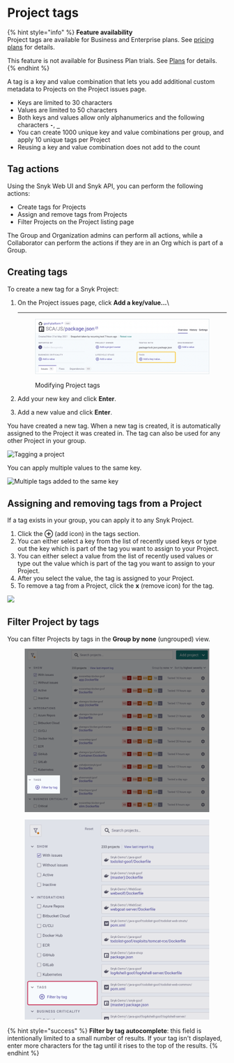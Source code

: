 # Project tags

{% hint style="info" %}
**Feature availability**\
Project tags are available for Business and Enterprise plans. See [pricing plans](https://snyk.io/plans/) for details.

This feature is not available for Business Plan trials. See [Plans](../../getting-started/introducing-snyk/plans.md) for details.
{% endhint %}

A tag is a key and value combination that lets you add additional custom metadata to Projects on the Project issues page.

* Keys are limited to 30 characters
* Values are limited to 50 characters
* Both keys and values allow only alphanumerics and the following characters **`-`**, **`_`**
* You can create 1000 unique key and value combinations per group, and apply 10 unique tags per Project
* Reusing a key and value combination does not add to the count

## Tag actions

Using the Snyk Web UI and Snyk API, you can perform the following actions:

* Create tags for Projects
* Assign and remove tags from Projects
* Filter Projects on the Project listing page

The Group and Organization admins can perform all actions, while a Collaborator can perform the actions if they are in an Org which is part of a Group.

## **Creating tags**

To create a new tag for a Snyk Project:

1.  On the Project issues page, click **Add a key/value...**\
    ****

    <figure><img src="../../.gitbook/assets/projects-tags_20sept2022.png" alt=""><figcaption><p>Modifying Project tags</p></figcaption></figure>
2. Add your new key and click **Enter**.
3. Add a new value and click **Enter**.

You have created a new tag. When a new tag is created, it is automatically assigned to the Project it was created in. The tag can also be used for any other Project in your group.

![Tagging a project](../../.gitbook/assets/screenshot\_2020-09-29\_at\_17.58.47.png)

You can apply multiple values to the same key.

![Multiple tags added to the same key](../../.gitbook/assets/screenshot\_2020-09-29\_at\_18.04.30.png)

## **Assigning and removing tags from a Project**

If a tag exists in your group, you can apply it to any Snyk Project.

1. Click the **⊕** (add icon) in the tags section.
2. You can either select a key from the list of recently used keys or type out the key which is part of the tag you want to assign to your Project.
3. You can either select a value from the list of recently used values or type out the value which is part of the tag you want to assign to your Project.
4. After you select the value, the tag is assigned to your Project.
5. To remove a tag from a Project, click the **x** (remove icon) for the tag.

![](../../.gitbook/assets/screenshot\_2020-09-29\_at\_18.14.44.png)

## Filter Project by tags

You can filter Projects by tags in the **Group by none** (ungrouped) view.

<figure><img src="../../.gitbook/assets/project_apply-tags_20sept2022.png" alt=""><figcaption></figcaption></figure>

<figure><img src="../../.gitbook/assets/Project tags.png" alt="Screenshot highlighting the Project Tags filter in the Snyk Projects Listing page"><figcaption></figcaption></figure>

{% hint style="success" %}
**Filter by tag autocomplete**: this field is intentionally limited to a small number of results. If your tag isn't displayed, enter more characters for the tag until it rises to the top of the results.
{% endhint %}
